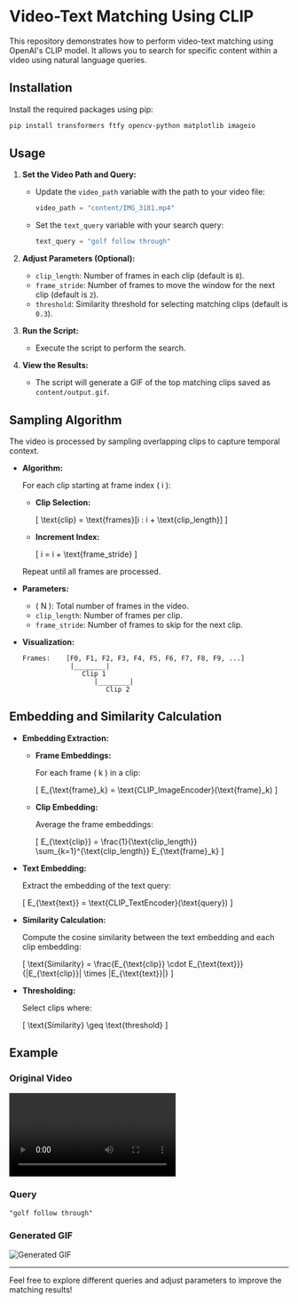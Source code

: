 # Video-Text Matching Using CLIP

This repository demonstrates how to perform video-text matching using OpenAI's CLIP model. It allows you to search for specific content within a video using natural language queries.

## Installation

Install the required packages using pip:

```bash
pip install transformers ftfy opencv-python matplotlib imageio
```

## Usage

1. **Set the Video Path and Query:**

   - Update the `video_path` variable with the path to your video file:

     ```python
     video_path = "content/IMG_3181.mp4"
     ```

   - Set the `text_query` variable with your search query:

     ```python
     text_query = "golf follow through"
     ```

2. **Adjust Parameters (Optional):**

   - `clip_length`: Number of frames in each clip (default is `8`).
   - `frame_stride`: Number of frames to move the window for the next clip (default is `2`).
   - `threshold`: Similarity threshold for selecting matching clips (default is `0.3`).

3. **Run the Script:**

   - Execute the script to perform the search.

4. **View the Results:**

   - The script will generate a GIF of the top matching clips saved as `content/output.gif`.

## Sampling Algorithm

The video is processed by sampling overlapping clips to capture temporal context.

- **Algorithm:**

  For each clip starting at frame index \( i \):

  - **Clip Selection:**

    \[
    \text{clip} = \text{frames}[i : i + \text{clip\_length}]
    \]

  - **Increment Index:**

    \[
    i = i + \text{frame\_stride}
    \]

  Repeat until all frames are processed.

- **Parameters:**

  - \( N \): Total number of frames in the video.
  - `clip_length`: Number of frames per clip.
  - `frame_stride`: Number of frames to skip for the next clip.

- **Visualization:**

  ```
  Frames:    [F0, F1, F2, F3, F4, F5, F6, F7, F8, F9, ...]
              |________|
                 Clip 1
                    |________|
                       Clip 2
  ```

## Embedding and Similarity Calculation

- **Embedding Extraction:**

  - **Frame Embeddings:**

    For each frame \( k \) in a clip:

    \[
    E_{\text{frame}_k} = \text{CLIP\_ImageEncoder}(\text{frame}_k)
    \]

  - **Clip Embedding:**

    Average the frame embeddings:

    \[
    E_{\text{clip}} = \frac{1}{\text{clip\_length}} \sum_{k=1}^{\text{clip\_length}} E_{\text{frame}_k}
    \]

- **Text Embedding:**

  Extract the embedding of the text query:

  \[
  E_{\text{text}} = \text{CLIP\_TextEncoder}(\text{query})
  \]

- **Similarity Calculation:**

  Compute the cosine similarity between the text embedding and each clip embedding:

  \[
  \text{Similarity} = \frac{E_{\text{clip}} \cdot E_{\text{text}}}{\|E_{\text{clip}}\| \times \|E_{\text{text}}\|}
  \]

- **Thresholding:**

  Select clips where:

  \[
  \text{Similarity} \geq \text{threshold}
  \]

## Example

### Original Video

![Original Video](content/IMG_3181.mp4)


### Query

```plaintext
"golf follow through"
```

### Generated GIF

![Generated GIF](content/output.gif)

---

Feel free to explore different queries and adjust parameters to improve the matching results!
